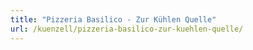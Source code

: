 ```yaml
---
title: "Pizzeria Basilico - Zur Kühlen Quelle"
url: /kuenzell/pizzeria-basilico-zur-kuehlen-quelle/
---
```

